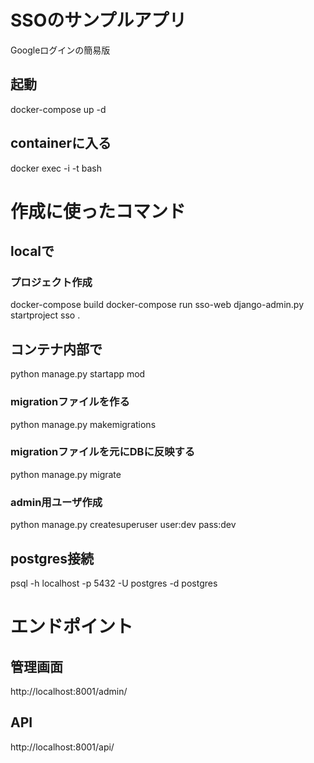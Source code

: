 
# SSOのサンプルアプリ
Googleログインの簡易版

## 起動
docker-compose up -d

## containerに入る
docker exec -i -t <container id> bash

# 作成に使ったコマンド
## localで 
### プロジェクト作成
docker-compose build
docker-compose run sso-web django-admin.py startproject sso .

## コンテナ内部で
python manage.py startapp mod

### migrationファイルを作る
python manage.py makemigrations

### migrationファイルを元にDBに反映する
python manage.py migrate

### admin用ユーザ作成
python manage.py createsuperuser
user:dev
pass:dev

## postgres接続
psql -h localhost -p 5432 -U postgres -d postgres

# エンドポイント
## 管理画面
http://localhost:8001/admin/

## API
http://localhost:8001/api/